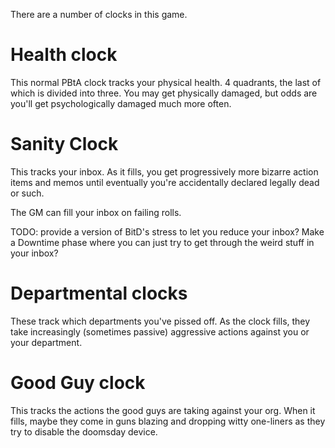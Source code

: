 There are a number of clocks in this game.

# Health clock

This normal PBtA clock tracks your physical health. 4 quadrants, the last of
which is divided into three. You may get physically damaged, but odds are you'll
get psychologically damaged much more often.

# Sanity Clock

This tracks your inbox. As it fills, you get progressively more bizarre action
items and memos until eventually you're accidentally declared legally dead or
such. 

The GM can fill your inbox on failing rolls. 

TODO: provide a version of BitD's stress to let you reduce your inbox? Make a
Downtime phase where you can just try to get through the weird stuff in your
inbox?

# Departmental clocks

These track which departments you've pissed off. As the clock fills, they take
increasingly (sometimes passive) aggressive actions against you or your
department.

# Good Guy clock

This tracks the actions the good guys are taking against your org. When it
fills, maybe they come in guns blazing and dropping witty one-liners as they try
to disable the doomsday device.
